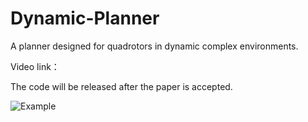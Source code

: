 # Dynamic-Planner
A planner designed for quadrotors in dynamic complex environments.

Video link：

The code will be released after the paper is accepted.

![Example](https://github.com/SmartGroupSystems/Dynamic-Planner/blob/main/gif/tutieshi_640x360_18s.gif)

